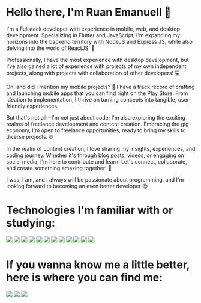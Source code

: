 <h1>Hello there, I'm Ruan Emanuell 👋 </h1>

I'm a Fullstack developer with experience in mobile, web, and desktop development. Specializing in Flutter and JavaScript, I'm expanding my horizons into the backend territory with NodeJS and Express JS, while also delving into the world of ReactJS. 🚀

Professionally, I have the most experience with desktop development, but I've also gained a lot of experience with projects of my own independent projects, along with projects with collaboration of other developers! 💻

Oh, and did I mention my mobile projects? 📱 I have a track record of crafting and launching mobile apps that you can find right on the Play Store. From ideation to implementation, I thrive on turning concepts into tangible, user-friendly experiences.

But that's not all—I'm not just about code; I'm also exploring the exciting realms of freelance development and content creation. Embracing the gig economy, I'm open to freelance opportunities, ready to bring my skills to diverse projects. 🌐

In the realm of content creation, I love sharing my insights, experiences, and coding journey. Whether it's through blog posts, videos, or engaging on social media, I'm here to contribute and learn. Let's connect, collaborate, and create something amazing together! 🌟

I was, I am, and I always will be passionate about programming, and I'm looking forward to becoming an even better developer 😊

<h1> Technologies I'm familiar with or studying: </h1>

<div>
 <img src="https://img.shields.io/badge/Flutter-%2302569B.svg?style=for-the-badge&logo=Flutter&logoColor=white">
 <img src="https://img.shields.io/badge/dart-%230175C2.svg?style=for-the-badge&logo=dart&logoColor=white">
 <img src="https://img.shields.io/badge/html5-%23E34F26.svg?style=for-the-badge&logo=html5&logoColor=white">
 <img src="https://img.shields.io/badge/css3-%231572B6.svg?style=for-the-badge&logo=css3&logoColor=white">
 <img src="https://img.shields.io/badge/javascript-%23323330.svg?style=for-the-badge&logo=javascript&logoColor=%23F7DF1E">
 <img src="https://img.shields.io/badge/react-%2320232a.svg?style=for-the-badge&logo=react&logoColor=%2361DAFB">
 <img src="https://img.shields.io/badge/react_native-%2320232a.svg?style=for-the-badge&logo=react&logoColor=%2361DAFB">
 <img src="https://img.shields.io/badge/java-%23ED8B00.svg?style=for-the-badge&logo=openjdk&logoColor=white">
 <img src="https://img.shields.io/badge/c-%2300599C.svg?style=for-the-badge&logo=c&logoColor=white">
 <img src="https://img.shields.io/badge/firebase-%23039BE5.svg?style=for-the-badge&logo=firebase">
 <img src="https://img.shields.io/badge/MongoDB-%234ea94b.svg?style=for-the-badge&logo=mongodb&logoColor=white">
 <img src="https://img.shields.io/badge/mysql-%2300f.svg?style=for-the-badge&logo=mysql&logoColor=white">
</div>

<h1> If you wanna know me a little better, here is where you can find me: </h1>

<div>
 <a href="https://www.linkedin.com/in/ruan-emanuell-649b97247/" target="_blank"><img src="https://img.shields.io/badge/-LinkedIn-%230077B5?style=for-the-badge&logo=linkedin&logoColor=white" target="_blank"></a>   
 <a href="https://www.instagram.com/ruanemanuell_/" target="_blank"><img src="https://img.shields.io/badge/-Instagram-%23E4405F?style=for-the-badge&logo=instagram&logoColor=white" target="_blank"></a>
 <a href="https://twitter.com/ruanemanuell_" target="_blank"><img src="https://img.shields.io/badge/-Twitter-%230077B5?style=for-the-badge&logo=twitter&logoColor=white" target="_blank"></a>   
</div>





